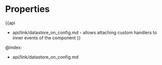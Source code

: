 Properties
==========

{{api
- api/link/datastore_on_config.md - allows attaching custom handlers to inner events of the component
}}

@index:
- api/link/datastore_on_config.md

